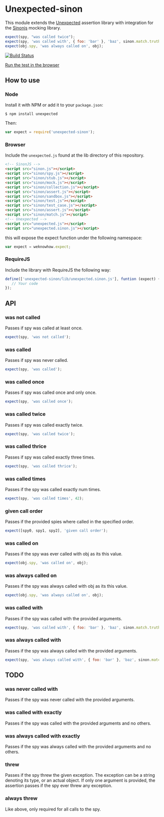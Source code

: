 # Unexpected-sinon

This module extends the
[Unexpected](https://github.com/sunesimonsen/unexpected) assertion
library with integration for the [Sinonjs](http://sinonjs.org/)
mocking library.

```js
expect(spy, "was called twice");
expect(spy, 'was called with', { foo: 'bar' }, 'baz', sinon.match.truthy);
expect(obj.spy, 'was always called on', obj);
```

[![Build Status](https://travis-ci.org/sunesimonsen/unexpected-sinon.png?branch=master)](https://travis-ci.org/sunesimonsen/unexpected-sinon)

[Run the test in the browser](http://sunesimonsen.github.io/unexpected-sinon/test/tests.html)

## How to use

### Node

Install it with NPM or add it to your `package.json`:

```
$ npm install unexpected
```

Then:

```js
var expect = require('unexpected-sinon');
```

### Browser

Include the `unexpected.js` found at the lib directory of this
repository.

```html
<!-- SinonJS -->
<script src="sinon.js"></script>
<script src="sinon/spy.js"></script>
<script src="sinon/stub.js"></script>
<script src="sinon/mock.js"></script>
<script src="sinon/collection.js"></script>
<script src="sinon/assert.js"></script>
<script src="sinon/sandbox.js"></script>
<script src="sinon/test.js"></script>
<script src="sinon/test_case.js"></script>
<script src="sinon/assert.js"></script>
<script src="sinon/match.js"></script>
<!-- Unexpected -->
<script src="unexpected.js"></script>
<script src="unexpected.sinon.js"></script>
```

this will expose the expect function under the following namespace:

```js
var expect = weknowhow.expect;
```

### RequireJS

Include the library with RequireJS the following way:

```js
define(['unexpected-sinon/lib/unexpected.sinon.js'], funtion (expect) {
   // Your code
});
```

## API

### was not called

Passes if spy was called at least once.

```js
expect(spy, 'was not called');
```

### was called

Passes if spy was never called.

```js
expect(spy, 'was called');
```

### was called once

Passes if spy was called once and only once.

```js
expect(spy, 'was called once');
```

### was called twice

Passes if spy was called exactly twice.

```js
expect(spy, 'was called twice');
```

### was called thrice

Passes if spy was called exactly three times.

```js
expect(spy, 'was called thrice');
```

### was called times


Passes if the spy was called exactly num times.

```js
expect(spy, 'was called times', 42);
```

### given call order

Passes if the provided spies where called in the specified order.

```js
expect([spy0, spy1, spy2], 'given call order');
```

### was called on

Passes if the spy was ever called with obj as its this value.

```js
expect(obj.spy, 'was called on', obj);
```

### was always called on

Passes if the spy was always called with obj as its this value.

```js
expect(obj.spy, 'was always called on', obj);
```

### was called with

Passes if the spy was called with the provided arguments.

```js
expect(spy, 'was called with', { foo: 'bar' }, 'baz', sinon.match.truthy);
```

### was always called with

Passes if the spy was always called with the provided arguments.

```js
expect(spy, 'was always called with', { foo: 'bar' }, 'baz', sinon.match.truthy);
```

## TODO

### was never called with

Passes if the spy was never called with the provided arguments.

### was called with exactly

Passes if the spy was called with the provided arguments and no others.

### was always called with exactly

Passes if the spy was always called with the provided arguments and no others.

### threw

Passes if the spy threw the given exception. The exception can be a
string denoting its type, or an actual object. If only one argument is
provided, the assertion passes if the spy ever threw any exception.

### always threw

Like above, only required for all calls to the spy.
